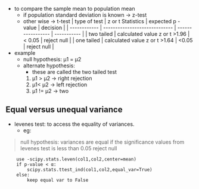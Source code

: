 - to compare the sample mean to population mean
	- if population standard deviation is known -> z-test
	- other wise -> t-test
| type of test | z or t Statistics             | expected p -value | decision    |
| ------------ | ----------------------------- | ----------------- | ----------- |
| two tailed   | calculated value z or t >1.96 | < 0.05            | reject null |
| one tailed   | calculated value z or t >1.64 | <0.05             | reject null |
- example
	- null hypothesis: µ1 = µ2
	- alternate hypothesis: 
		- these are called the two tailed test
		1. µ1 > µ2 -> right rejection
		2. µ1< µ2 -> left rejection
		3. µ1 != µ2 -> two 

## Equal versus unequal variance
- levenes test: to access the equality of variances.
	- eg:
>null hypothesis: variances are equal
>if the significance values from levenes test is less than 0.05 reject null
```
	use -scipy.stats.leven(col1,col2,center=mean)
	if p-value < α:
		scipy.stats.ttest_ind(col1,col2,equal_var=True)
	else:
		keep equal var to False
```
	